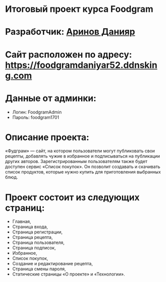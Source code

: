 # Итоговый проект курса Foodgram

# Разработчик: [Аринов Данияр](https://github.com/vegitobluefan)
# Сайт расположен по адресу: https://foodgramdaniyar52.ddnsking.com

# Данные от админки:
- Логин: FoodgramAdmin
- Пароль: foodgram1701

# Описание проекта:
«Фудграм» — сайт, на котором пользователи могут публиковать свои рецепты, добавлять чужие в избранное и подписываться на публикации других авторов. Зарегистрированным пользователям также будет доступен сервис «Список покупок». Он позволит создавать и скачивать список продуктов, которые нужно купить для приготовления выбранных блюд.

# Проект состоит из следующих страниц:
- Главная,
- Страница входа,
- Страница регистрации,
- Страница рецепта,
- Страница пользователя,
- Страница подписок,
- Избранное,
- Список покупок,
- Создание и редактирование рецепта,
- Страница смены пароля,
- Статические страницы «О проекте» и «Технологии».
